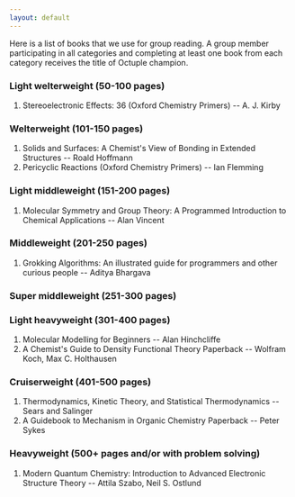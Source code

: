 ```yaml
---
layout: default
---
```

Here is a list of books that we use for group reading. A group member participating in all categories and completing at least one book from each category receives the title of Octuple champion.

### Light welterweight (50-100 pages)
1. Stereoelectronic Effects: 36 (Oxford Chemistry Primers) -- A. J. Kirby      

### Welterweight (101-150 pages)
1. Solids and Surfaces: A Chemist's View of Bonding in Extended Structures -- Roald Hoffmann   
2. Pericyclic Reactions (Oxford Chemistry Primers) -- Ian Flemming

### Light middleweight (151-200 pages)
1. Molecular Symmetry and Group Theory: A Programmed Introduction to Chemical Applications -- Alan Vincent   

### Middleweight (201-250 pages)
1. Grokking Algorithms: An illustrated guide for programmers and other curious people -- Aditya Bhargava   

### Super middleweight (251-300 pages)

### Light heavyweight (301-400 pages)
1. Molecular Modelling for Beginners -- Alan Hinchcliffe    
2. A Chemist's Guide to Density Functional Theory Paperback -- Wolfram Koch, Max C. Holthausen 

### Cruiserweight (401-500 pages)
1. Thermodynamics, Kinetic Theory, and Statistical Thermodynamics -- Sears and Salinger   
2. A Guidebook to Mechanism in Organic Chemistry Paperback -- Peter Sykes   

### Heavyweight (500+ pages and/or with problem solving) 
1. Modern Quantum Chemistry: Introduction to Advanced Electronic Structure Theory -- Attila Szabo, Neil S. Ostlund   



